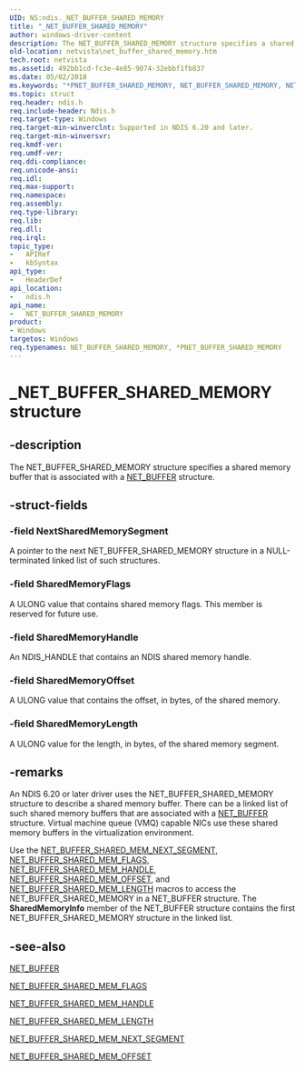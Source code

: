 ```yaml
---
UID: NS:ndis._NET_BUFFER_SHARED_MEMORY
title: "_NET_BUFFER_SHARED_MEMORY"
author: windows-driver-content
description: The NET_BUFFER_SHARED_MEMORY structure specifies a shared memory buffer that is associated with a NET_BUFFER structure.
old-location: netvista\net_buffer_shared_memory.htm
tech.root: netvista
ms.assetid: 492bb1cd-fc3e-4e85-9074-32ebbf1fb837
ms.date: 05/02/2018
ms.keywords: "*PNET_BUFFER_SHARED_MEMORY, NET_BUFFER_SHARED_MEMORY, NET_BUFFER_SHARED_MEMORY structure [Network Drivers Starting with Windows Vista], PNET_BUFFER_SHARED_MEMORY, PNET_BUFFER_SHARED_MEMORY structure pointer [Network Drivers Starting with Windows Vista], _NET_BUFFER_SHARED_MEMORY, ndis/NET_BUFFER_SHARED_MEMORY, ndis/PNET_BUFFER_SHARED_MEMORY, ndis_netbuf_macros_media_specific_5b9066cf-413a-4483-9b05-e06ceed9081e.xml, netvista.net_buffer_shared_memory"
ms.topic: struct
req.header: ndis.h
req.include-header: Ndis.h
req.target-type: Windows
req.target-min-winverclnt: Supported in NDIS 6.20 and later.
req.target-min-winversvr: 
req.kmdf-ver: 
req.umdf-ver: 
req.ddi-compliance: 
req.unicode-ansi: 
req.idl: 
req.max-support: 
req.namespace: 
req.assembly: 
req.type-library: 
req.lib: 
req.dll: 
req.irql: 
topic_type:
-	APIRef
-	kbSyntax
api_type:
-	HeaderDef
api_location:
-	ndis.h
api_name:
-	NET_BUFFER_SHARED_MEMORY
product:
- Windows
targetos: Windows
req.typenames: NET_BUFFER_SHARED_MEMORY, *PNET_BUFFER_SHARED_MEMORY
---
```


# _NET_BUFFER_SHARED_MEMORY structure


## -description


The NET_BUFFER_SHARED_MEMORY structure specifies a shared memory buffer that is associated with a 
  <a href="https://msdn.microsoft.com/library/windows/hardware/ff568376">NET_BUFFER</a> structure.


## -struct-fields




### -field NextSharedMemorySegment

A pointer to the next NET_BUFFER_SHARED_MEMORY structure in a NULL-terminated linked list of such
     structures.


### -field SharedMemoryFlags

A ULONG value that contains shared memory flags. This member is reserved for future use.


### -field SharedMemoryHandle

An NDIS_HANDLE that contains an NDIS shared memory handle.


### -field SharedMemoryOffset

A ULONG value that contains the offset, in bytes, of the shared memory.


### -field SharedMemoryLength

A ULONG value for the length, in bytes, of the shared memory segment.


## -remarks



An NDIS 6.20 or later driver uses the NET_BUFFER_SHARED_MEMORY structure to describe a shared memory
    buffer. There can be a linked list of such shared memory buffers that are associated with a 
    <a href="https://msdn.microsoft.com/library/windows/hardware/ff568376">NET_BUFFER</a> structure. Virtual machine queue (VMQ)
    capable NICs use these shared memory buffers in the virtualization environment.

Use the 
    <a href="https://docs.microsoft.com/windows-hardware/drivers/network/net-buffer-shared-mem-next-segment">
    NET_BUFFER_SHARED_MEM_NEXT_SEGMENT</a>, 
    <a href="https://msdn.microsoft.com/library/windows/hardware/ff568420">NET_BUFFER_SHARED_MEM_FLAGS</a>, 
    <a href="https://msdn.microsoft.com/library/windows/hardware/ff568421">NET_BUFFER_SHARED_MEM_HANDLE</a>, 
    <a href="https://msdn.microsoft.com/library/windows/hardware/ff568727">NET_BUFFER_SHARED_MEM_OFFSET</a>,
    and 
    <a href="https://msdn.microsoft.com/library/windows/hardware/ff568725">
    NET_BUFFER_SHARED_MEM_LENGTH</a> macros to access the NET_BUFFER_SHARED_MEMORY in a NET_BUFFER
    structure. The 
    <b>SharedMemoryInfo</b> member of the NET_BUFFER structure contains the first NET_BUFFER_SHARED_MEMORY
    structure in the linked list.




## -see-also




<a href="https://msdn.microsoft.com/library/windows/hardware/ff568376">NET_BUFFER</a>



<a href="https://msdn.microsoft.com/library/windows/hardware/ff568420">NET_BUFFER_SHARED_MEM_FLAGS</a>



<a href="https://msdn.microsoft.com/library/windows/hardware/ff568421">NET_BUFFER_SHARED_MEM_HANDLE</a>



<a href="https://msdn.microsoft.com/library/windows/hardware/ff568725">NET_BUFFER_SHARED_MEM_LENGTH</a>



<a href="https://docs.microsoft.com/windows-hardware/drivers/network/net-buffer-shared-mem-next-segment">
   NET_BUFFER_SHARED_MEM_NEXT_SEGMENT</a>



<a href="https://msdn.microsoft.com/library/windows/hardware/ff568727">NET_BUFFER_SHARED_MEM_OFFSET</a>
 

 

